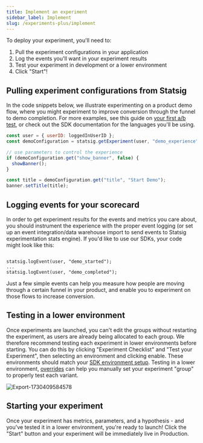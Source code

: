 ```yaml
---
title: Implement an experiment
sidebar_label: Implement
slug: /experiments-plus/implement
---
```


To deploy your experiment, you'll need to:
1. Pull the experiment configurations in your application
2. Log the events you'll want in your experiment results
3. Test your experiment in development or a lower environment
4. Click "Start"!

## Pulling experiment configurations from Statsig

In the code snippets below, we illustrate experimenting on a product demo flow, where you might experiment to improve conversion through the funnel to demo completion. For more examples, see this guide on [your first a/b test](/guides/abn-tests), or check out the SDK documentation for the languages you'll be using.

```js
const user = { userID: loggedInUserID };
const demoConfiguration = statsig.getExperiment(user, "demo_experience");

// use parameters to control the experience
if (demoConfiguration.get("show_banner", false) {
  showBanner();
}

const title = demoConfiguration.get("title", "Start Demo");
banner.setTitle(title);
```

## Logging events for your scorecard
In order to get experiment results for the events and metrics you care about, you should instrument the experience with the proper event logging (or set up an event integration/data warehouse import to send events to Statsig experimentation stats engine). If you'd like to use our SDKs, your code might look like this:

```

statsig.logEvent(user, "demo_started");
...
statsig.logEvent(user, "demo_completed");
```

Just a few simple events can help you measure how people are moving through a certain funnel in your product, and enable you to experiment on those flows to increase conversion.


## Testing in a lower environment
Once experiments are launched, you can't edit the groups without restarting the experiment, as users are already being allocated to each group. We therefore recommend testing each experiment in lower environments before starting. You can do this by clicking "Experiment Checklist" and "Test your Experiment", then selecting an environment and clicking enable. These environments should match your [SDK environment setup](/guides/using-environments/#configuring-environments). Testing in a lower environment, [overrides](/experiments-plus/overrides) can help you manually set your experiment "group" to properly test each variant.

![Export-1730409584578](https://github.com/user-attachments/assets/1cd30747-68fc-43f6-8dcf-0c0a7977dc52)

## Starting your experiment
Once your experiment has metrics, parameters, and a hypothesis - and you've tested it in a lower environment, you're ready to launch! Click the "Start" button and your experiment will be immediately live in Production. 
